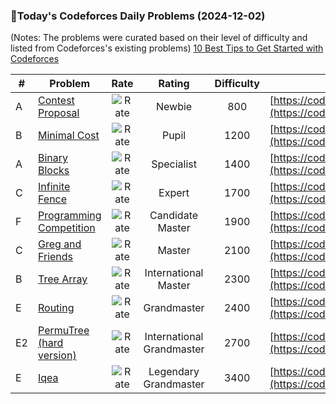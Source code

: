 ### 🌟Today's Codeforces Daily Problems (2024-12-02)
(Notes: The problems were curated based on their level of difficulty and listed from Codeforces's existing problems)
[10 Best Tips to Get Started with Codeforces](https://github.com/ika9810/Codeforces-Daily-Problems/blob/main/10%20Best%20Tips%20to%20Get%20Started%20with%20Codeforces.md)

| # | Problem | Rate| Rating | Difficulty | Contest |
|---| ----- | :--------: | :----------: | :----------: | ---------- |
|A|[Contest Proposal](https://codeforces.com/contest/1972/problem/A)|![Rate](https://img.shields.io/badge/Newbie-800-lightgrey)|Newbie|800|[https://codeforces.com/contest/1972](https://codeforces.com/contest/1972)|
|B|[Minimal Cost](https://codeforces.com/contest/1491/problem/B)|![Rate](https://img.shields.io/badge/Pupil-1200-brightgreen)|Pupil|1200|[https://codeforces.com/contest/1491](https://codeforces.com/contest/1491)|
|A|[Binary Blocks](https://codeforces.com/contest/838/problem/A)|![Rate](https://img.shields.io/badge/Specialist-1400-9cf)|Specialist|1400|[https://codeforces.com/contest/838](https://codeforces.com/contest/838)|
|C|[Infinite Fence](https://codeforces.com/contest/1260/problem/C)|![Rate](https://img.shields.io/badge/Expert-1700-blue)|Expert|1700|[https://codeforces.com/contest/1260](https://codeforces.com/contest/1260)|
|F|[Programming Competition](https://codeforces.com/contest/1914/problem/F)|![Rate](https://img.shields.io/badge/Candidate%20Master-1900-blueviolet)|Candidate Master|1900|[https://codeforces.com/contest/1914](https://codeforces.com/contest/1914)|
|C|[Greg and Friends](https://codeforces.com/contest/295/problem/C)|![Rate](https://img.shields.io/badge/Master-2100-orange)|Master|2100|[https://codeforces.com/contest/295](https://codeforces.com/contest/295)|
|B|[Tree Array](https://codeforces.com/contest/1540/problem/B)|![Rate](https://img.shields.io/badge/International%20Master-2300-orange)|International Master|2300|[https://codeforces.com/contest/1540](https://codeforces.com/contest/1540)|
|E|[Routing](https://codeforces.com/contest/1804/problem/E)|![Rate](https://img.shields.io/badge/Grandmaster-2400-red)|Grandmaster|2400|[https://codeforces.com/contest/1804](https://codeforces.com/contest/1804)|
|E2|[PermuTree (hard version)](https://codeforces.com/contest/1856/problem/E2)|![Rate](https://img.shields.io/badge/International%20Grandmaster-2700-red)|International Grandmaster|2700|[https://codeforces.com/contest/1856](https://codeforces.com/contest/1856)|
|E|[Iqea](https://codeforces.com/contest/936/problem/E)|![Rate](https://img.shields.io/badge/Legendary%20Grandmaster-3400-red)|Legendary Grandmaster|3400|[https://codeforces.com/contest/936](https://codeforces.com/contest/936)|
